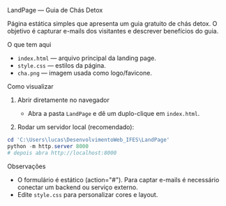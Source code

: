 LandPage — Guia de Chás Detox

Página estática simples que apresenta um guia gratuito de chás detox. O objetivo é capturar e-mails dos visitantes e descrever benefícios do guia.

O que tem aqui
- `index.html` — arquivo principal da landing page.
- `style.css` — estilos da página.
- `cha.png` — imagem usada como logo/favicone.

Como visualizar

1) Abrir diretamente no navegador
   - Abra a pasta `LandPage` e dê um duplo-clique em `index.html`.

2) Rodar um servidor local (recomendado):

```powershell
cd 'C:\Users\lucas\DesenvolvimentoWeb_IFES\LandPage'
python -m http.server 8000
# depois abra http://localhost:8000
```

Observações
- O formulário é estático (action="#"). Para captar e-mails é necessário conectar um backend ou serviço externo.
- Edite `style.css` para personalizar cores e layout.
